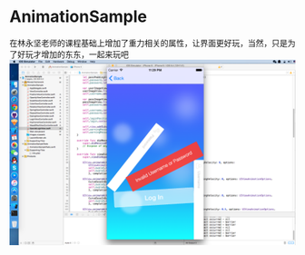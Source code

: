 # AnimationSample
在林永坚老师的课程基础上增加了重力相关的属性，让界面更好玩，当然，只是为了好玩才增加的东东，一起来玩吧
![](https://raw.githubusercontent.com/bin1991/AnimationSample/master/yulan/yulan.png)

